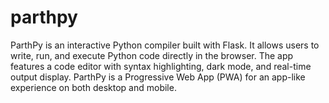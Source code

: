 # parthpy
ParthPy is an interactive Python compiler built with Flask. It allows users to write, run, and execute Python code directly in the browser. The app features a code editor with syntax highlighting, dark mode, and real-time output display. ParthPy is a Progressive Web App (PWA) for an app-like experience on both desktop and mobile.
